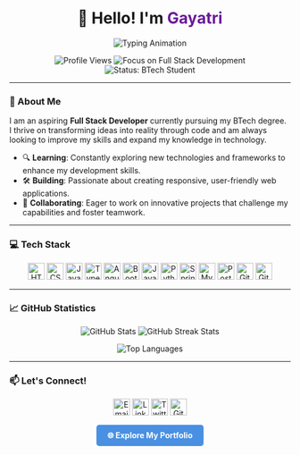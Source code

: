 <h1 align="center">👋 Hello! I'm <span style="color:#6A1B9A;">Gayatri</span></h1>

<p align="center">
  <img src="https://readme-typing-svg.herokuapp.com?font=Fira+Code&weight=600&size=28&pause=1000&color=6A1B9A&center=true&vCenter=true&width=650&height=70&lines=Full+Stack+Developer;Tech+Enthusiast;CSE+Student;Lifelong+Learner" alt="Typing Animation" />
</p>

<p align="center">
    <img src="https://komarev.com/ghpvc/?username=gayatripisya&label=Profile%20Views&color=6A1B9A&style=flat-square" alt="Profile Views">
    <img src="https://img.shields.io/badge/Focus-Full%20Stack%20Development-blueviolet?style=flat-square" alt="Focus on Full Stack Development">
    <img src="https://img.shields.io/badge/Status-BTech%20Student-orange?style=flat-square" alt="Status: BTech Student">
</p>

---

### 🌟 About Me
I am an aspiring **Full Stack Developer** currently pursuing my BTech degree. I thrive on transforming ideas into reality through code and am always looking to improve my skills and expand my knowledge in technology.

- 🔍 **Learning**: Constantly exploring new technologies and frameworks to enhance my development skills.
- 🛠️ **Building**: Passionate about creating responsive, user-friendly web applications.
- 🌱 **Collaborating**: Eager to work on innovative projects that challenge my capabilities and foster teamwork.

---

### 💻 Tech Stack
<p align="center">
  <img src="https://img.shields.io/badge/HTML5-E34F26?style=flat-square&logo=html5&logoColor=white" alt="HTML5" width="auto" height="30"/>
  <img src="https://img.shields.io/badge/CSS3-1572B6?style=flat-square&logo=css3&logoColor=white" alt="CSS3" width="auto" height="30"/>
  <img src="https://img.shields.io/badge/JavaScript-F7DF1E?style=flat-square&logo=javascript&logoColor=black" alt="JavaScript" width="auto" height="30"/>
  <img src="https://img.shields.io/badge/TypeScript-007ACC?style=flat-square&logo=typescript&logoColor=white" alt="TypeScript" width="auto" height="30"/>
  <img src="https://img.shields.io/badge/Angular-DD0031?style=flat-square&logo=angular&logoColor=white" alt="Angular" width="auto" height="30"/>
  <img src="https://img.shields.io/badge/Bootstrap-563D7C?style=flat-square&logo=bootstrap&logoColor=white" alt="Bootstrap" width="auto" height="30"/>
  <img src="https://img.shields.io/badge/Java-007396?style=flat-square&logo=java&logoColor=white" alt="Java" width="auto" height="30"/>
  <img src="https://img.shields.io/badge/Python-3776AB?style=flat-square&logo=python&logoColor=white" alt="Python" width="auto" height="30"/>
  <img src="https://img.shields.io/badge/Spring%20Boot-6DB33F?style=flat-square&logo=spring&logoColor=white" alt="Spring Boot" width="auto" height="30"/>
  <img src="https://img.shields.io/badge/MySQL-4479A1?style=flat-square&logo=mysql&logoColor=white" alt="MySQL" width="auto" height="30"/>
  <img src="https://img.shields.io/badge/Postman-FF6C37?style=flat-square&logo=postman&logoColor=white" alt="Postman" width="auto" height="30"/>
  <img src="https://img.shields.io/badge/Git-F05032?style=flat-square&logo=git&logoColor=white" alt="Git" width="auto" height="30"/>
  <img src="https://img.shields.io/badge/GitHub-181717?style=flat-square&logo=github&logoColor=white" alt="GitHub" width="auto" height="30"/>
</p>

---

### 📈 GitHub Statistics
<div align="center">
  <img src="https://github-readme-stats.vercel.app/api?username=gayatripisya&show_icons=true&theme=radical&hide_border=true" alt="GitHub Stats" />
  <img src="https://github-readme-streak-stats.herokuapp.com/?user=gayatripisya&theme=radical&hide_border=true"  alt="GitHub Streak Stats" />
</div>

<p align="center">
  <img src="https://github-readme-stats.vercel.app/api/top-langs/?username=gayatripisya&layout=compact&theme=radical&hide_border=true" alt="Top Languages" />
</p>

---

### 📫 Let's Connect!
<p align="center">
  <img src="https://img.shields.io/badge/Gmail-D14836?style=flat-square&logo=gmail&logoColor=white" alt="Email" width="auto" height="30" />
  <img src="https://img.shields.io/badge/LinkedIn-0A66C2?style=flat-square&logo=linkedin&logoColor=white" alt="LinkedIn" width="auto" height="30" />
  <img src="https://img.shields.io/badge/Twitter-1DA1F2?style=flat-square&logo=twitter&logoColor=white" alt="Twitter" width="auto" height="30" />
  <img src="https://img.shields.io/badge/GitHub-181717?style=flat-square&logo=github&logoColor=white" alt="GitHub" width="auto" height="30" />
</p>

<p align="center">
  <a href="https://gayatripisya.vercel.app/" style="display: inline-block; background-color: #4A90E2; color: white; padding: 10px 20px; border-radius: 5px; text-decoration: none; font-weight: bold;">🌐 Explore My Portfolio</a>
</p>

